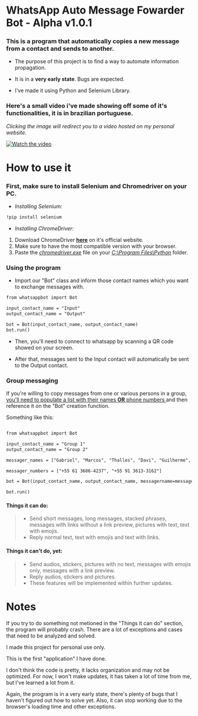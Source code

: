 # WhatsApp Auto Message Fowarder Bot - Alpha v1.0.1

### This is a program that automatically copies a new message from a contact and sends to another. 

- The purpose of this project is to find a way to automate information propagation.

- It is in a **very early state**. Bugs are expected.

- I've made it using Python and Selenium Library.

### Here's a small video i've made showing off some of it's functionalities, it is in brazilian portuguese.
*Clicking the image will redirect you to a video hosted on my personal website.*

[![Watch the video](http://gabrielaraujo.xyz/thumbnailgit.png)](http://gabrielaraujo.xyz/projeto_whatsapp.mp4)

# How to use it

### First, make sure to install Selenium and Chromedriver on your PC.

* *Installing Selenium:*

```html
!pip install selenium
```

* *Installing ChromeDriver:*
1. Download ChromeDriver [<ins>**here**</ins>](https://chromedriver.chromium.org/downloads) on it's official website.
2. Make sure to have the most compatible version with your browser.
3. Paste the <ins>*chromedriver.exe*</ins> file on your <ins>*C:\Program Files\Python*</ins> folder.

### Using the program

- Import our "Bot" class and inform those contact names which you want to exchange messages with.

```html
from whatsappbot import Bot

input_contact_name = "Input"
output_contact_name = "Output"

bot = Bot(input_contact_name, output_contact_name)
bot.run()

```

- Then, you'll need to connect to whatsapp by scanning a QR code showed on your screen.

- After that, messages sent to the Input contact will automatically be sent to the Output contact.

### Group messaging
If you're willing to copy messages from one or various persons in a group, <ins>you'll need to populate a list with their names **OR** phone numbers </ins> and then reference it on the "Bot" creation function.

Something like this:

```html

from whatsappbot import Bot

input_contact_name = "Group 1"
output_contact_name = "Group 2"

messager_names = ["Gabriel", "Marcos", "Thalles", "Davi", "Guilherme", "Caio", "Luiz", "Cândido"]

messager_numbers = ["+55 61 3686-4237", "+55 91 3613-3162"]

bot = Bot(input_contact_name, output_contact_name, messagername=messager_names, messagernumber=messager_numbers)

bot.run()

```

#### Things it can do:
> * Send short messages, long messages, stacked phrases, messages with links without a link preview, pictures with text, text with emojis. 
> * Reply normal text, text with emojis and text with links.

#### Things it can't do, yet:
> * Send audios, stickers, pictures with no text, messages with emojis only, messages with a link preview.
> * Reply audios, stickers and pictures.
> * These features will be implemented within further updates.

# Notes

If you try to do something not metioned in the "Things it can do" section, the program will probably crash. There are a lot of exceptions and cases that need to be analyzed and solved.

I made this project for personal use only.

This is the first "application" I have done. 

I don't think the code is pretty, it lacks organization and may not be optimized. For now, I won't make updates, it has taken a lot of time from me, but I've learned a lot from it.

Again, the program is in a very early state, there's plenty of bugs that I haven't figured out how to solve yet. Also, it can stop working due to the browser's loading time and other exceptions.
